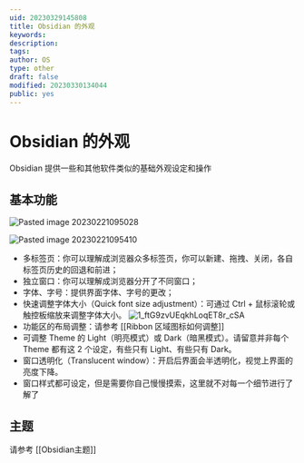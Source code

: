 ```yaml
---
uid: 20230329145808
title: Obsidian 的外观
keywords: 
description: 
tags: 
author: OS
type: other
draft: false
modified: 20230330134044
public: yes
---
```


# Obsidian 的外观

Obsidian 提供一些和其他软件类似的基础外观设定和操作

## 基本功能

![Pasted image 20230221095028](https://s1.vika.cn/space/2023/03/15/dfb7958b688e4d76913a67d038cb0eff)

![Pasted image 20230221095410](https://s1.vika.cn/space/2023/03/15/a51aedffb4074cc08d24afeb696749b3)

- 多标签页：你可以理解成浏览器众多标签页，你可以新建、拖拽、关闭，各自标签页历史的回退和前进；
- 独立窗口：你可以理解成浏览器分开了不同窗口；
- 字体、字号：提供界面字体、字号的更改；
- 快速调整字体大小（Quick font size adjustment）：可通过 Ctrl + 鼠标滚轮或触控板缩放来调整字体大小。 ![1_ftG9zvUEqkhLoqET8r_cSA](https://s1.vika.cn/space/2023/03/15/3e17961400534edfa4e7b53629611f92)
- 功能区的布局调整：请参考 [[Ribbon 区域图标如何调整]]
- 可调整 Theme 的 Light（明亮模式）或 Dark（暗黑模式）。请留意并非每个 Theme 都有这 2 个设定，有些只有 Light、有些只有 Dark。
- 窗口透明化（Translucent window）：开启后界面会半透明化，视觉上界面的亮度下降。
- 窗口样式都可设定，但是需要你自己慢慢摸索，这里就不对每一个细节进行了解了

## 主题

请参考 [[Obsidian主题]]
